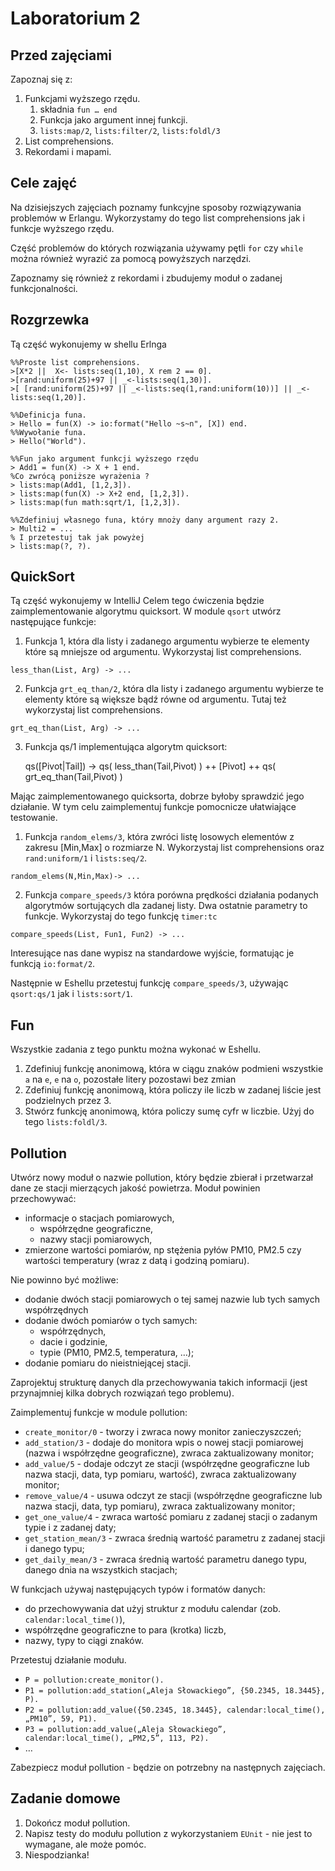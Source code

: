 # Laboratorium 2

## Przed zajęciami

Zapoznaj się z:

1. Funkcjami wyższego rzędu.
    1. składnia `fun … end`
    2. Funkcja jako argument innej funkcji.
    3. `lists:map/2`, `lists:filter/2`, `lists:foldl/3`
2. List comprehensions.
3. Rekordami i mapami.

## Cele zajęć

Na dzisiejszych zajęciach poznamy funkcyjne sposoby rozwiązywania problemów w Erlangu. Wykorzystamy do tego list comprehensions jak i funkcje wyższego rzędu.

Część problemów do których rozwiązania używamy pętli `for` czy `while` można również wyrazić za pomocą powyższych narzędzi.

Zapoznamy się również z rekordami i zbudujemy moduł o zadanej funkcjonalności.

## Rozgrzewka

Tą część wykonujemy w shellu Erlnga
```
%%Proste list comprehensions.
>[X*2 ||  X<- lists:seq(1,10), X rem 2 == 0].
>[rand:uniform(25)+97 || _<-lists:seq(1,30)].
>[ [rand:uniform(25)+97 || _<-lists:seq(1,rand:uniform(10))] || _<-lists:seq(1,20)].

%%Definicja funa.
> Hello = fun(X) -> io:format("Hello ~s~n", [X]) end.
%%Wywołanie funa.
> Hello("World").

%%Fun jako argument funkcji wyższego rzędu
> Add1 = fun(X) -> X + 1 end.
%Co zwrócą poniższe wyrażenia ?
> lists:map(Add1, [1,2,3]).
> lists:map(fun(X) -> X+2 end, [1,2,3]).
> lists:map(fun math:sqrt/1, [1,2,3]).

%%Zdefiniuj własnego funa, który mnoży dany argument razy 2.
> Multi2 = ...
% I przetestuj tak jak powyżej
> lists:map(?, ?).
```

## QuickSort
Tą część wykonujemy w IntelliJ
Celem tego ćwiczenia będzie zaimplementowanie algorytmu quicksort. W module `qsort` utwórz następujące funkcje:

1. Funkcja 1, która dla listy i zadanego argumentu wybierze te elementy które są mniejsze od argumentu. Wykorzystaj list comprehensions.
```
less_than(List, Arg) -> ... 
```

2. Funkcja `grt_eq_than/2`, która dla listy i zadanego argumentu wybierze te elementy które są większe bądź równe od argumentu. Tutaj też wykorzystaj list comprehensions.
```
grt_eq_than(List, Arg) -> ... 
```

3. Funkcja qs/1 implementująca algorytm quicksort:

    qs([Pivot|Tail]) -> qs( less_than(Tail,Pivot) ) ++ [Pivot] ++ qs( grt_eq_than(Tail,Pivot) ) 

Mając zaimplementowanego quicksorta, dobrze byłoby sprawdzić jego działanie. W tym celu zaimplementuj funkcje pomocnicze ułatwiające testowanie.

1. Funkcja `random_elems/3`, która zwróci listę losowych elementów z zakresu [Min,Max] o rozmiarze N. Wykorzystaj list comprehensions oraz `rand:uniform/1` i `lists:seq/2`.
```
random_elems(N,Min,Max)-> ... 
```

2. Funkcja `compare_speeds/3` która porówna prędkości działania podanych algorytmów sortujących dla zadanej listy. Dwa ostatnie parametry to funkcje. Wykorzystaj do tego funkcję `timer:tc`
```
compare_speeds(List, Fun1, Fun2) -> ... 
```

Interesujące nas dane wypisz na standardowe wyjście, formatując je funkcją `io:format/2`.

Następnie w Eshellu przetestuj funkcję `compare_speeds/3`, używając `qsort:qs/1` jak i `lists:sort/1`.

## Fun
Wszystkie zadania z tego punktu można wykonać w Eshellu.

1. Zdefiniuj funkcję anonimową, która w ciągu znaków podmieni wszystkie `a` na `e`, `e` na `o`, pozostałe litery pozostawi bez zmian
2. Zdefiniuj funkcję anonimową, która policzy ile liczb w zadanej liście jest podzielnych przez 3.
3. Stwórz funkcję anonimową, która policzy sumę cyfr w liczbie. Użyj do tego `lists:foldl/3`.

## Pollution
Utwórz nowy moduł o nazwie pollution, który będzie zbierał i przetwarzał dane ze stacji mierzących jakość powietrza. Moduł powinien przechowywać:

* informacje o stacjach pomiarowych,
    * współrzędne geograficzne,
    * nazwy stacji pomiarowych,
* zmierzone wartości pomiarów, np stężenia pyłów PM10, PM2.5 czy wartości temperatury (wraz z datą i godziną pomiaru).

Nie powinno być możliwe:
* dodanie dwóch stacji pomiarowych o tej samej nazwie lub tych samych współrzędnych
* dodanie dwóch pomiarów o tych samych:
    * współrzędnych,
    * dacie i godzinie,
    * typie (PM10, PM2.5, temperatura, …);
* dodanie pomiaru do nieistniejącej stacji.

Zaprojektuj strukturę danych dla przechowywania takich informacji (jest przynajmniej kilka dobrych rozwiązań tego problemu).

Zaimplementuj funkcje w module pollution:
* `create_monitor/0` - tworzy i zwraca nowy monitor zanieczyszczeń;
* `add_station/3` - dodaje do monitora wpis o nowej stacji pomiarowej (nazwa i współrzędne geograficzne), zwraca zaktualizowany monitor;
* `add_value/5` - dodaje odczyt ze stacji (współrzędne geograficzne lub nazwa stacji, data, typ pomiaru, wartość), zwraca zaktualizowany monitor;
* `remove_value/4` - usuwa odczyt ze stacji (współrzędne geograficzne lub nazwa stacji, data, typ pomiaru), zwraca zaktualizowany monitor;
* `get_one_value/4` - zwraca wartość pomiaru z zadanej stacji o zadanym typie i z zadanej daty;
* `get_station_mean/3` - zwraca średnią wartość parametru z zadanej stacji i danego typu;
* `get_daily_mean/3` - zwraca średnią wartość parametru danego typu, danego dnia na wszystkich stacjach;

W funkcjach używaj następujących typów i formatów danych:

* do przechowywania dat użyj struktur z modułu calendar (zob. `calendar:local_time()`),
* współrzędne geograficzne to para (krotka) liczb,
* nazwy, typy to ciągi znaków.

Przetestuj działanie modułu.

* `P = pollution:create_monitor().`
* `P1 = pollution:add_station(„Aleja Słowackiego”, {50.2345, 18.3445}, P).`
* `P2 = pollution:add_value({50.2345, 18.3445}, calendar:local_time(), „PM10”, 59, P1).`
* `P3 = pollution:add_value(„Aleja Słowackiego”, calendar:local_time(), „PM2,5”, 113, P2).`
* …

Zabezpiecz moduł pollution - będzie on potrzebny na następnych zajęciach.

## Zadanie domowe
1. Dokończ moduł pollution.
2. Napisz testy do modułu pollution z wykorzystaniem `EUnit` - nie jest to wymagane, ale może pomóc.
3. Niespodzianka!
